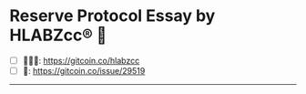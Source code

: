 # Reserve Protocol Essay by HLABZcc® 📓 

- [ ] 🙋🏻‍♂️: https://gitcoin.co/hlabzcc
- [ ] 🚨: https://gitcoin.co/issue/29519

<hr/>

 
 
 
 
 
 
